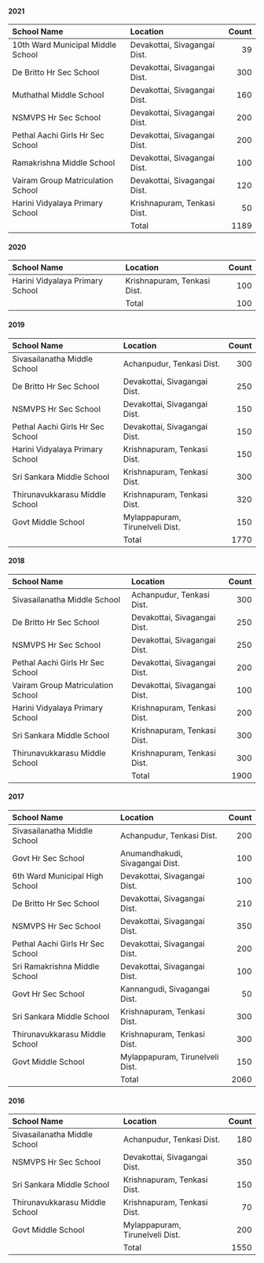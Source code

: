 #### 2021
| School Name                               | Location                          | Count             |
| :-                                        | :-                                | -:                |
| 10th Ward Municipal Middle School         | Devakottai, Sivagangai Dist.      |                39 |
| De Britto Hr Sec School                   | Devakottai, Sivagangai Dist.      |               300 |
| Muthathal Middle School                   | Devakottai, Sivagangai Dist.      |               160 |
| NSMVPS Hr Sec School                      | Devakottai, Sivagangai Dist.      |               200 |
| Pethal Aachi Girls Hr Sec School          | Devakottai, Sivagangai Dist.      |               200 |
| Ramakrishna Middle School                 | Devakottai, Sivagangai Dist.      |               100 |
| Vairam Group Matriculation School         | Devakottai, Sivagangai Dist.      |               120 |
| Harini Vidyalaya Primary School           | Krishnapuram, Tenkasi Dist.       |                50 |
|                                           | Total                             |              1189 |

#### 2020
| School Name                               | Location                          | Count             |
| :-                                        | :-                                | -:                |
| Harini Vidyalaya Primary School           | Krishnapuram, Tenkasi Dist.       |               100 |
|                                           | Total                             |               100 |

#### 2019
| School Name                               | Location                          | Count             |
| :-                                        | :-                                | -:                |
| Sivasailanatha Middle School              | Achanpudur, Tenkasi Dist.         |               300 |
| De Britto Hr Sec School                   | Devakottai, Sivagangai Dist.      |               250 |
| NSMVPS Hr Sec School                      | Devakottai, Sivagangai Dist.      |               150 |
| Pethal Aachi Girls Hr Sec School          | Devakottai, Sivagangai Dist.      |               150 |
| Harini Vidyalaya Primary School           | Krishnapuram, Tenkasi Dist.       |               150 |
| Sri Sankara  Middle School                | Krishnapuram, Tenkasi Dist.       |               300 |
| Thirunavukkarasu Middle School            | Krishnapuram, Tenkasi Dist.       |               320 |
| Govt Middle School                        | Mylappapuram, Tirunelveli Dist.   |               150 |
|                                           | Total                             |              1770 |

#### 2018
| School Name                               | Location                          | Count             |
| :-                                        | :-                                | -:                |
| Sivasailanatha Middle School              | Achanpudur, Tenkasi Dist.         |               300 |
| De Britto Hr Sec School                   | Devakottai, Sivagangai Dist.      |               250 |
| NSMVPS Hr Sec School                      | Devakottai, Sivagangai Dist.      |               250 |
| Pethal Aachi Girls Hr Sec School          | Devakottai, Sivagangai Dist.      |               200 |
| Vairam Group Matriculation School         | Devakottai, Sivagangai Dist.      |               100 |
| Harini Vidyalaya Primary School           | Krishnapuram, Tenkasi Dist.       |               200 |
| Sri Sankara  Middle School                | Krishnapuram, Tenkasi Dist.       |               300 |
| Thirunavukkarasu Middle School            | Krishnapuram, Tenkasi Dist.       |               300 |
|                                           | Total                             |              1900 |

#### 2017
| School Name                               | Location                          | Count             |
| :-                                        | :-                                | -:                |
| Sivasailanatha Middle School              | Achanpudur, Tenkasi Dist.         |               200 |
| Govt Hr Sec School                        | Anumandhakudi, Sivagangai Dist.   |               100 |
| 6th Ward Municipal High School            | Devakottai, Sivagangai Dist.      |               100 |
| De Britto Hr Sec School                   | Devakottai, Sivagangai Dist.      |               210 |
| NSMVPS Hr Sec School                      | Devakottai, Sivagangai Dist.      |               350 |
| Pethal Aachi Girls Hr Sec School          | Devakottai, Sivagangai Dist.      |               200 |
| Sri Ramakrishna Middle School             | Devakottai, Sivagangai Dist.      |               100 |
| Govt Hr Sec School                        | Kannangudi, Sivagangai Dist.      |                50 |
| Sri Sankara  Middle School                | Krishnapuram, Tenkasi Dist.       |               300 |
| Thirunavukkarasu Middle School            | Krishnapuram, Tenkasi Dist.       |               300 |
| Govt Middle School                        | Mylappapuram, Tirunelveli Dist.   |               150 |
|                                           | Total                             |              2060 |

#### 2016
| School Name                               | Location                          | Count             |
| :-                                        | :-                                | -:                |
| Sivasailanatha Middle School              | Achanpudur, Tenkasi Dist.         |               180 |
| NSMVPS Hr Sec School                      | Devakottai, Sivagangai Dist.      |               350 |
| Sri Sankara  Middle School                | Krishnapuram, Tenkasi Dist.       |               150 |
| Thirunavukkarasu Middle School            | Krishnapuram, Tenkasi Dist.       |                70 |
| Govt Middle School                        | Mylappapuram, Tirunelveli Dist.   |               200 |
|                                           | Total                             |              1550 |

